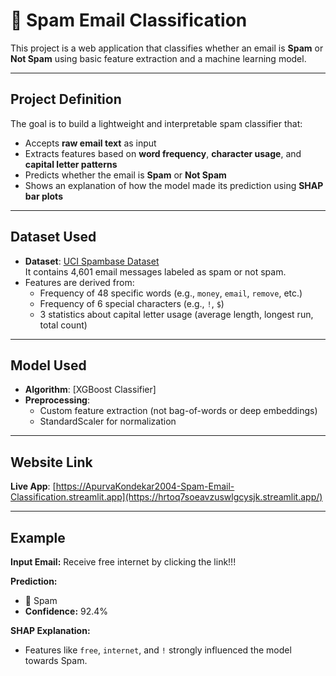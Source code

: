 # 📩 Spam Email Classification

This project is a web application that classifies whether an email is **Spam** or **Not Spam** using basic feature extraction and a machine learning model.

---

##  Project Definition

The goal is to build a lightweight and interpretable spam classifier that:
- Accepts **raw email text** as input
- Extracts features based on **word frequency**, **character usage**, and **capital letter patterns**
- Predicts whether the email is **Spam** or **Not Spam**
- Shows an explanation of how the model made its prediction using **SHAP bar plots**

---

##  Dataset Used

- **Dataset**: [UCI Spambase Dataset](https://archive.ics.uci.edu/ml/datasets/spambase)  
  It contains 4,601 email messages labeled as spam or not spam.
- Features are derived from:
  - Frequency of 48 specific words (e.g., `money`, `email`, `remove`, etc.)
  - Frequency of 6 special characters (e.g., `!`, `$`)
  - 3 statistics about capital letter usage (average length, longest run, total count)

---

##  Model Used

- **Algorithm**: [XGBoost Classifier]  
- **Preprocessing**:
  - Custom feature extraction (not bag-of-words or deep embeddings)
  - StandardScaler for normalization

---

##  Website Link

 **Live App**: [https://ApurvaKondekar2004-Spam-Email-Classification.streamlit.app](https://hrtoq7soeavzuswlgcysjk.streamlit.app/)  

---

##  Example

**Input Email:**
Receive free internet by clicking the link!!!

**Prediction:**
- 🛑 Spam  
- **Confidence:** 92.4%

**SHAP Explanation:**
- Features like `free`, `internet`, and `!` strongly influenced the model towards Spam.

